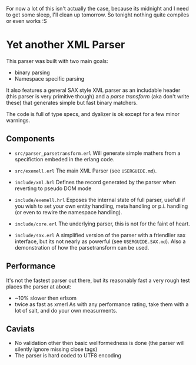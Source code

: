<!-- vim: ft=markdown
-->


For now a lot of this isn't actually the case, because its midnight and I need to get some sleep, I'll clean up tomorrow.
So tonight nothing quite compiles or even works :S


Yet another XML Parser
=====================

This parser was built with two main goals:
* binary parsing
* Namespace specific parsing

It also features a general SAX style XML parser as an includable header (this parser is very primitive though) and a _parse transform_ (aka don't write these) that generates simple but fast binary matchers.

The code is full of type specs, and dyalizer is ok except for a few minor warnings.

Components
----------

* `src/parser_parsetransform.erl`
  Will generate simple mathers from a specifiction embeded in the erlang code.

* `src/exemell.erl`
  The main XML Parser (see `USERGUIDE.md`).

* `include/xml.hrl`
  Defines the record generated by the parser when reverting to pseudo DOM mode

* `include/exemell.hrl`
  Exposes the internal state of full parser, usefull if you wish to set your own entity handling, meta handling or p.i. handling (or even to rewire the namespace handling).

* `include/core.erl`
  The underlying parser, this is not for the faint of heart.

* `include/sax.erl`
  A simplified version of the parser with a friendlier sax interface, but its not nearly as powerful (see `USERGUIDE.SAX.md`).
  Also a demonstration of how the parsetransform can be used.


Performance
-----------

It's not the fastest parser out there, but its reasonably fast a very rough test places the parser at about:
 * ~10% slower then erlsom
 * twice as fast as xmerl
As with any performance rating, take them with a lot of salt, and do your own measurments.

Caviats
-------
* No validation other then basic wellformedness is done (the parser will silently ignore missing close tags)
* The parser is hard coded to UTF8 encoding





